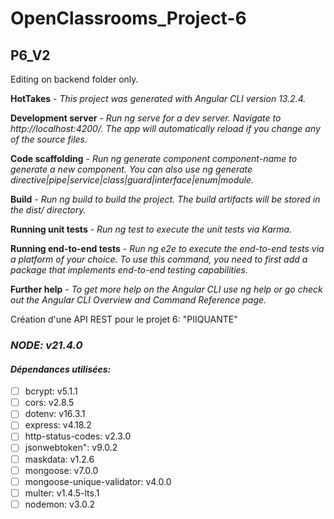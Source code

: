 # **OpenClassrooms_Project-6**
## P6_V2
Editing on backend folder only.

**HotTakes** - 
*This project was generated with Angular CLI version 13.2.4.*

**Development server** - 
*Run ng serve for a dev server. Navigate to http://localhost:4200/. The app will automatically reload if you change any of the source files.*

**Code scaffolding** - 
*Run ng generate component component-name to generate a new component. You can also use ng generate directive|pipe|service|class|guard|interface|enum|module.*

**Build** - 
*Run ng build to build the project. The build artifacts will be stored in the dist/ directory.*

**Running unit tests** - 
*Run ng test to execute the unit tests via Karma.*

**Running end-to-end tests** - 
*Run ng e2e to execute the end-to-end tests via a platform of your choice. To use this command, you need to first add a package that implements end-to-end testing capabilities.*

**Further help** - 
*To get more help on the Angular CLI use ng help or go check out the Angular CLI Overview and Command Reference page.*


Création d'une API REST pour le projet 6: "PIIQUANTE"

### *NODE: v21.4.0*


#### *Dépendances utilisées:*
- [ ] bcrypt:  v5.1.1
- [ ] cors: v2.8.5
- [ ] dotenv: v16.3.1
- [ ] express: v4.18.2
- [ ] http-status-codes: v2.3.0
- [ ] jsonwebtoken": v9.0.2
- [ ] maskdata: v1.2.6
- [ ] mongoose: v7.0.0
- [ ] mongoose-unique-validator: v4.0.0
- [ ] multer: v1.4.5-lts.1
- [ ] nodemon: v3.0.2